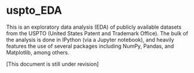# uspto_EDA

This is an exploratory data analysis (EDA) of publicly available datasets from the USPTO (United States Patent and Trademark Office). The bulk of the analysis is done in IPython (via a Jupyter notebook), and heavily features the use of several packages including NumPy, Pandas, and Matplotlib, among others.

[This document is still under revision]